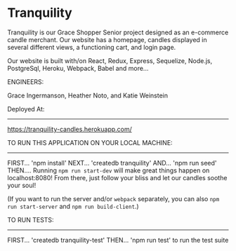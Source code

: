 # Tranquility

Tranquility is our Grace Shopper Senior project designed as an e-commerce candle merchant. Our website has a homepage, candles displayed in several different views, a functioning cart, and login page.

Our website is built with/on React, Redux, Express, Sequelize, Node.js, PostgreSql, Heroku, Webpack, Babel and more...

ENGINEERS:

Grace Ingermanson, Heather Noto, and Katie Weinstein

Deployed At:

---

https://tranquility-candles.herokuapp.com/

TO RUN THIS APPLICATION ON YOUR LOCAL MACHINE:

---

FIRST...
'npm install'
NEXT...
'createdb tranquility'
AND...
'npm run seed'
THEN....
Running `npm run start-dev` will make great things happen on localhost:8080!
From there, just follow your bliss and let our candles soothe your soul!

(If you want to run the server and/or `webpack` separately, you can also
`npm run start-server` and `npm run build-client`.)

TO RUN TESTS:

---

FIRST...
'createdb tranquility-test'
THEN...
'npm run test' to run the test suite
